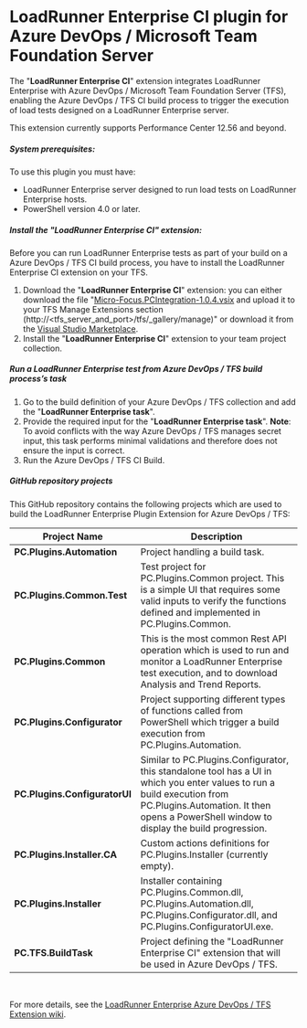 # LoadRunner Enterprise CI plugin for Azure DevOps / Microsoft Team Foundation Server

The "<b>LoadRunner Enterprise CI</b>" extension integrates LoadRunner Enterprise with Azure DevOps / Microsoft Team Foundation Server (TFS), enabling the Azure DevOps / TFS CI build process to trigger the execution of load tests designed on a LoadRunner Enterprise server.

This extension currently supports Performance Center 12.56 and beyond.

##### **System prerequisites:**

To use this plugin you must have:

- LoadRunner Enterprise server designed to run load tests on LoadRunner Enterprise hosts.
- PowerShell version 4.0 or later.

##### **Install the "LoadRunner Enterprise CI" extension:**

Before you can run LoadRunner Enterprise tests as part of your build on a Azure DevOps / TFS CI build process, you have to install the LoadRunner Enterprise CI extension on your TFS. 

1. Download the "<b>LoadRunner Enterprise CI</b>" extension: you can either download the file "[Micro-Focus.PCIntegration-1.0.4.vsix](https://github.com/MicroFocus/Performance-Center-TFS-Plugin/blob/master/Extension/Micro-Focus.PCIntegration-1.0.4.vsix) and upload it to your TFS Manage Extensions section (http://&lt;tfs_server_and_port&gt;/tfs/_gallery/manage)" or download it from the [Visual Studio Marketplace](https://marketplace.visualstudio.com/).
2. Install the "<b>LoadRunner Enterprise CI</b>" extension to your team project collection.

##### **Run a LoadRunner Enterprise test from Azure DevOps / TFS build process’s task**

1. Go to the build definition of your Azure DevOps / TFS collection and add the "<b>LoadRunner Enterprise task</b>".
2. Provide the required input for the "<b>LoadRunner Enterprise task</b>". <b>Note</b>: To avoid conflicts with the way Azure DevOps / TFS manages secret input, this task performs minimal validations and therefore does not ensure the input is correct.
3. Run the Azure DevOps / TFS CI Build.

##### **GitHub repository projects**

This GitHub repository contains the following projects which are used to build the LoadRunner Enterprise Plugin Extension for Azure DevOps / TFS:


| **Project Name** | **Description** |
|---------------------------|----------------------------------------------------|
 **PC.Plugins.Automation** | Project handling a build task. |
|**PC.Plugins.Common.Test**|Test project for PC.Plugins.Common project. This is a simple UI that requires some valid inputs to verify the functions defined and  implemented in PC.Plugins.Common.|
|**PC.Plugins.Common**| This is the most common Rest API operation which is used to run and monitor a LoadRunner Enterprise test execution, and to download Analysis and Trend Reports.|
|**PC.Plugins.Configurator**| Project supporting different types of functions called from PowerShell which trigger a build execution from PC.Plugins.Automation.|
|**PC.Plugins.ConfiguratorUI**|Similar to PC.Plugins.Configurator, this standalone tool has a UI in which you enter values to run a build execution from PC.Plugins.Automation. It then opens a PowerShell window to display the build progression.
|**PC.Plugins.Installer.CA**|Custom actions definitions for PC.Plugins.Installer (currently empty).|
|**PC.Plugins.Installer**|Installer containing PC.Plugins.Common.dll, PC.Plugins.Automation.dll, PC.Plugins.Configurator.dll, and PC.Plugins.ConfiguratorUI.exe.|
|**PC.TFS.BuildTask**| Project defining the "LoadRunner Enterprise CI" extension that will be used in Azure DevOps / TFS.|

 

For more details, see the [LoadRunner Enterprise Azure DevOps / TFS Extension wiki](https://github.com/MicroFocus/Performance-Center-TFS-Plugin/wiki).



 

 

 

 

 
